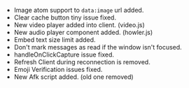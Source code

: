 - Image atom support to `data:image` url added.
- Clear cache button tiny issue fixed.
- New video player added into client. (video.js)
- New audio player component added. (howler.js)
- Embed text size limit added.
- Don't mark messages as read if the window isn't focused.
- handleOnClickCapture issue fixed.
- Refresh Client during reconnection is removed.
- Emoji Verification issues fixed.
- New Afk script added. (old one removed)
